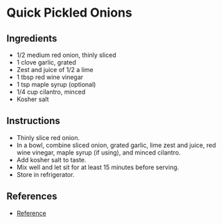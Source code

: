 # Quick Pickled Onions

## Ingredients

- 1/2 medium red onion, thinly sliced
- 1 clove garlic, grated
- Zest and juice of 1/2 a lime
- 1 tbsp red wine vinegar
- 1 tsp maple syrup (optional)
- 1/4 cup cilantro, minced
- Kosher salt

## Instructions

- Thinly slice red onion.
- In a bowl, combine sliced onion, grated garlic, lime zest and juice, red wine vinegar, maple syrup (if using), and minced cilantro.
- Add kosher salt to taste.
- Mix well and let sit for at least 15 minutes before serving.
- Store in refrigerator.

## References

- [Reference](https://www.instagram.com/p/C1pOsOpMH3A/)
